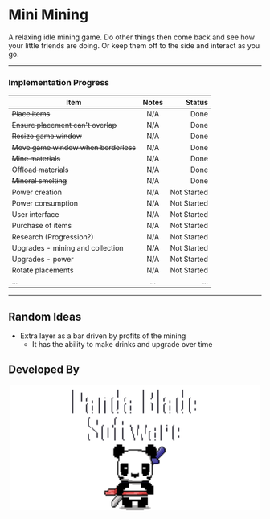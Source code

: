 # Mini Mining

A relaxing idle mining game. Do other things then come back and see how your little friends are doing. Or keep them off to the side and interact as you go.

---

### Implementation Progress
| Item | Notes | Status |
|----------|:-------------:|------:|
| ~~Place items~~ | N/A | Done |
| ~~Ensure placement can't overlap~~ | N/A | Done |
| ~~Resize game window~~ | N/A | Done |
| ~~Move game window when borderless~~ | N/A | Done |
| ~~Mine materials~~ | N/A | Done |
| ~~Offload materials~~ | N/A | Done |
| ~~Mineral smelting~~ | N/A | Done |
| Power creation | N/A | Not Started |
| Power consumption | N/A | Not Started |
| User interface | N/A | Not Started |
| Purchase of items | N/A | Not Started |
| Research (Progression?) | N/A | Not Started |
| Upgrades - mining and collection | N/A | Not Started |
| Upgrades - power | N/A | Not Started |
| Rotate placements | N/A | Not Started |
| ... | ... | ... |

---

## Random Ideas

- Extra layer as a bar driven by profits of the mining
    - It has the ability to make drinks and upgrade over time


## Developed By
<p align = "center">
    <img src="./sprite_assets/spr_panda_blade_software_panda.png" width=500>
</p>